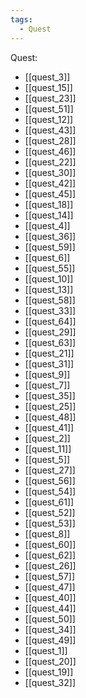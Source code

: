 ```yaml
---
tags:
  - Quest
---
```

Quest:
- [[quest_3]]
- [[quest_15]]
- [[quest_23]]
- [[quest_51]]
- [[quest_12]]
- [[quest_43]]
- [[quest_28]]
- [[quest_46]]
- [[quest_22]]
- [[quest_30]]
- [[quest_42]]
- [[quest_45]]
- [[quest_18]]
- [[quest_14]]
- [[quest_4]]
- [[quest_36]]
- [[quest_59]]
- [[quest_6]]
- [[quest_55]]
- [[quest_10]]
- [[quest_13]]
- [[quest_58]]
- [[quest_33]]
- [[quest_64]]
- [[quest_29]]
- [[quest_63]]
- [[quest_21]]
- [[quest_31]]
- [[quest_9]]
- [[quest_7]]
- [[quest_35]]
- [[quest_25]]
- [[quest_48]]
- [[quest_41]]
- [[quest_2]]
- [[quest_11]]
- [[quest_5]]
- [[quest_27]]
- [[quest_56]]
- [[quest_54]]
- [[quest_61]]
- [[quest_52]]
- [[quest_53]]
- [[quest_8]]
- [[quest_60]]
- [[quest_62]]
- [[quest_26]]
- [[quest_57]]
- [[quest_47]]
- [[quest_40]]
- [[quest_44]]
- [[quest_50]]
- [[quest_34]]
- [[quest_49]]
- [[quest_1]]
- [[quest_20]]
- [[quest_19]]
- [[quest_32]]

